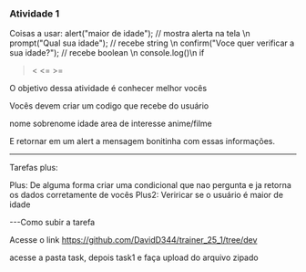 ### Atividade 1
Coisas a usar:
alert("maior de idade"); // mostra alerta na tela \n
prompt("Qual sua idade"); //  recebe string \n
confirm("Voce quer verificar a sua idade?"); // recebe boolean \n
console.log()\n
if 
>< <= >=


O objetivo dessa atividade é conhecer melhor vocês

Vocês devem criar um codigo que recebe do usuário

nome 
sobrenome 
idade 
area de interesse
anime/filme


E retornar em um alert a mensagem bonitinha com essas informações.

---
Tarefas plus:

Plus: De alguma forma criar uma condicional que nao pergunta e ja retorna os dados corretamente de vocês
Plus2: Veriricar se o usuário é maior de idade


---Como subir a tarefa

Acesse o link https://github.com/DavidD344/trainer_25_1/tree/dev

acesse a pasta task, depois task1 e faça upload do arquivo zipado